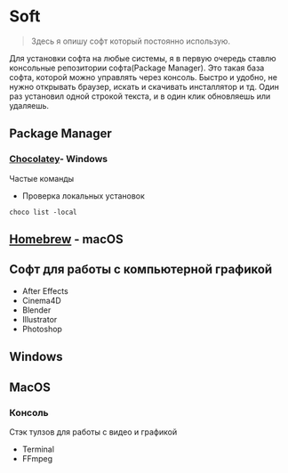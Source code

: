 # Soft

> Здесь я опишу софт который постоянно использую.

Для установки софта на любые системы, я в первую очередь ставлю консольные репозитории софта\(Package Manager\). Это такая база софта, которой можно управлять через консоль. Быстро и удобно, не нужно открывать браузер, искать и скачивать инсталлятор и тд. Один раз установил одной строкой текста, и в один клик обновляешь или удаляешь.

## Package Manager

### [Chocolatey](https://chocolatey.org/)- Windows

Частые команды

* Проверка локальных установок

```
choco list -local
```

## [Homebrew](https://brew.sh//) - macOS



## Софт для работы с компьютерной графикой

* After Effects
* Cinema4D
* Blender
* Illustrator
* Photoshop

## Windows

## MacOS

### Консоль

Стэк тулзов для работы с видео и графикой

* Terminal
* FFmpeg

